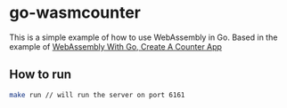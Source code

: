 # go-wasmcounter

This is a simple example of how to use WebAssembly in Go.
Based in the example of [WebAssembly With Go, Create A Counter App](https://betterprogramming.pub/webassembly-with-go-create-a-counter-app-2bbe69d91845)

## How to run

```bash
make run // will run the server on port 6161
```